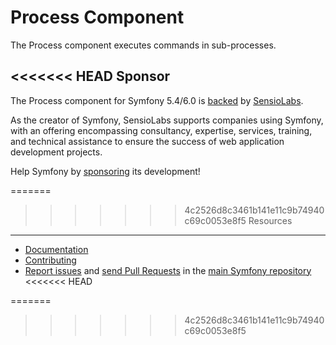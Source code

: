 Process Component
=================

The Process component executes commands in sub-processes.

<<<<<<< HEAD
Sponsor
-------

The Process component for Symfony 5.4/6.0 is [backed][1] by [SensioLabs][2].

As the creator of Symfony, SensioLabs supports companies using Symfony, with an
offering encompassing consultancy, expertise, services, training, and technical
assistance to ensure the success of web application development projects.

Help Symfony by [sponsoring][3] its development!

=======
>>>>>>> 4c2526d8c3461b141e11c9b74940c69c0053e8f5
Resources
---------

 * [Documentation](https://symfony.com/doc/current/components/process.html)
 * [Contributing](https://symfony.com/doc/current/contributing/index.html)
 * [Report issues](https://github.com/symfony/symfony/issues) and
   [send Pull Requests](https://github.com/symfony/symfony/pulls)
   in the [main Symfony repository](https://github.com/symfony/symfony)
<<<<<<< HEAD

[1]: https://symfony.com/backers
[2]: https://sensiolabs.com
[3]: https://symfony.com/sponsor
=======
>>>>>>> 4c2526d8c3461b141e11c9b74940c69c0053e8f5
